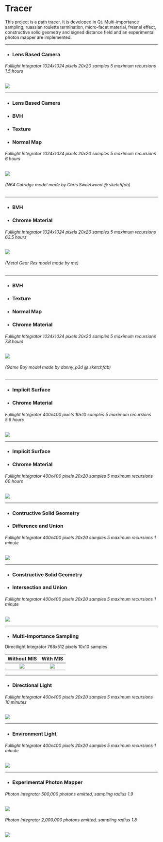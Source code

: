# Tracer
This project is a path tracer. It is developed in Qt. Multi-importance sampling, ruassian roulette termination, micro-facet material, fresnel effect, constructive solid geometry and signed distance field and an experimental photon mapper are implemented.

---

* ### Lens Based Camera 

###### Fulllight Integrator 1024x1024 pixels 20x20 samples 5 maximum recursions 1.5 hours

![](1_1024_20_5_1.5h.png)

---

* ### Lens Based Camera

* ### BVH

* ### Texture

* ### Normal Map

###### Fulllight Integrator 1024x1024 pixels 20x20 samples 5 maximum recursions 6 hours

![](2_1024_20_5_6h.png)

###### (N64 Catridge model made by Chris Sweetwood @ sketchfab)

---

* ### BVH

* ### Chrome Material

###### Fulllight Integrator 1024x1024 pixels 20x20 samples 5 maximum recursions 63.5 hours

![](3_1024_20_5_63.5h.png)

###### (Metal Gear Rex model made by me)

---

* ### BVH

* ### Texture 

* ### Normal Map

* ### Chrome Material

###### Fulllight Integrator 1024x1024 pixels 20x20 samples 5 maximum recursions 7.8 hours

![](4_1024_20_5_7.8h.png)

###### (Game Boy model made by danny_p3d @ sketchfab)

---

* ### Implicit Surface

* ### Chrome Material

###### Fulllight Integrator 400x400 pixels 10x10 samples 5 maximum recursions 5.6 hours

![](5_400_10_5_5.6h.png)

---

* ### Implicit Surface

* ### Chrome Material

###### Fulllight Integrator 400x400 pixels 20x20 samples 5 maximum recursions 60 hours

![](5_400_20_5_60h.png)

---

* ### Contructive Solid Geometry

* ### Difference and Union

###### Fulllight Integrator 400x400 pixels 20x20 samples 5 maximum recursions 1 minute

![](CSG_difference_union.png)

---

* ### Constructive Solid Geometry

* ### Intersection and Union

###### Fulllight Integrator 400x400 pixels 20x20 samples 5 maximum recursions 1 minute

![](CSG_intersection_union.png)

---

* ### Multi-Importance Sampling

Directlight Integrator 768x512 pixels 10x10 samples

|          Without MIS         |             With MIS            |
|:----------------------------:|:-------------------------------:|
|![](veach100SamplesDirect.png)|![](veach100SamplesMISDirect.png)|

---

* ### Directional Light

###### Fulllight Integrator 400x400 pixels 20x20 samples 5 maximum recursions 10 minutes

![](DirectionalLight.png)

---

* ### Environment Light

###### Fulllight Integrator 400x400 pixels 20x20 samples 5 maximum recursions 1 minute

![](EnvironmentLight.png)

---

* ### Experimental Photon Mapper

###### Photon Integrator 500,000 photons emitted, sampling radius 1.9

![](photon_500000_1.9.png)

###### Photon Integrator 2,000,000 photons emitted, sampling radius 1.8

![](photon_2000000_1.8.png)
